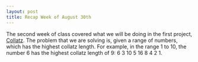 ```yaml
---
layout: post
title: Recap Week of August 30th
---
```


The second week of class covered what we will be doing in the first project, [Collatz](https://www.cs.utexas.edu/users/downing/cs373/projects/Collatz.html). The problem that we are solving is, given a range of numbers, which has the highest collatz length. For example, in the range 1 to 10, the number 6 has the highest collatz length of 9: 6 3 10 5 16 8  4 2 1. 
